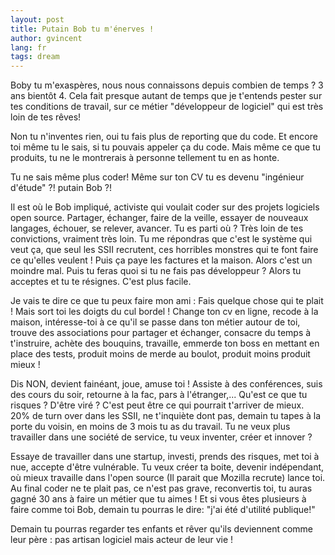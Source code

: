 ```yaml
---
layout: post
title: Putain Bob tu m'énerves !
author: gvincent
lang: fr
tags: dream
---
```


Boby tu m'exaspères, nous nous connaissons depuis combien de temps ?
3 ans bientôt 4. Cela fait presque autant de temps que je t'entends pester sur tes conditions de travail,
sur ce métier "développeur de logiciel" qui est très loin de tes rêves!



Non tu n'inventes rien, oui tu fais plus de reporting que du code.
Et encore toi même tu le sais, si tu pouvais appeler ça du code.
Mais même ce que tu produits, tu ne le montrerais à personne tellement tu en as honte.

Tu ne sais même plus coder! Même sur ton CV tu es devenu "ingénieur d'étude" ?! putain Bob ?!


Il est où le Bob impliqué, activiste qui voulait coder sur des projets logiciels open source. Partager, échanger, faire de la veille, essayer de nouveaux langages, échouer, se relever, avancer. Tu es parti où ? Très loin de tes convictions, vraiment très loin.
Tu me répondras que c'est le système qui veut ça, que seul les SSII recrutent, ces horribles monstres qui te font faire ce qu'elles veulent ! Puis ça paye les factures et la maison. Alors c'est un moindre mal. Puis tu feras quoi si tu ne fais pas développeur ? Alors tu acceptes et tu te résignes. C'est plus facile.


Je vais te dire ce que tu peux faire mon ami :
Fais quelque chose qui te plait ! Mais sort toi les doigts du cul bordel !
Change ton cv en ligne, recode à la maison, intéresse-toi à ce qu'il se passe dans ton métier autour de toi, trouve des associations pour partager et échanger, consacre du temps à t'instruire, achète des bouquins, travaille, emmerde ton boss en mettant en place des tests, produit moins de merde au boulot, produit moins produit mieux !


Dis NON, devient fainéant, joue, amuse toi ! Assiste à des conférences, suis des cours du soir, retourne à la fac, pars
 à l'étranger,... Qu'est ce que tu risques ? D'être viré ? C'est peut être ce qui pourrait t'arriver de mieux.
 20% de turn over dans les SSII, ne t'inquiète dont pas, demain tu tapes à la porte du voisin, en moins de 3 mois tu as du travail.
Tu ne veux plus travailler dans une société de service, tu veux inventer, créer et innover ?

Essaye de travailler dans une startup, investi, prends des risques, met toi à nue, accepte d'être vulnérable.
Tu veux créer ta boite, devenir indépendant, où mieux travaille dans l'open source (Il parait que Mozilla recrute) lance toi.
Au final coder ne te plait pas, ce n'est pas grave, reconvertis toi, tu auras gagné 30 ans à faire un métier que tu aimes !
Et si vous êtes plusieurs à faire comme toi Bob, demain tu pourras le dire: "j'ai été d'utilité publique!"

Demain tu pourras regarder tes enfants et rêver qu'ils deviennent comme leur père : pas artisan logiciel mais acteur de leur vie !

